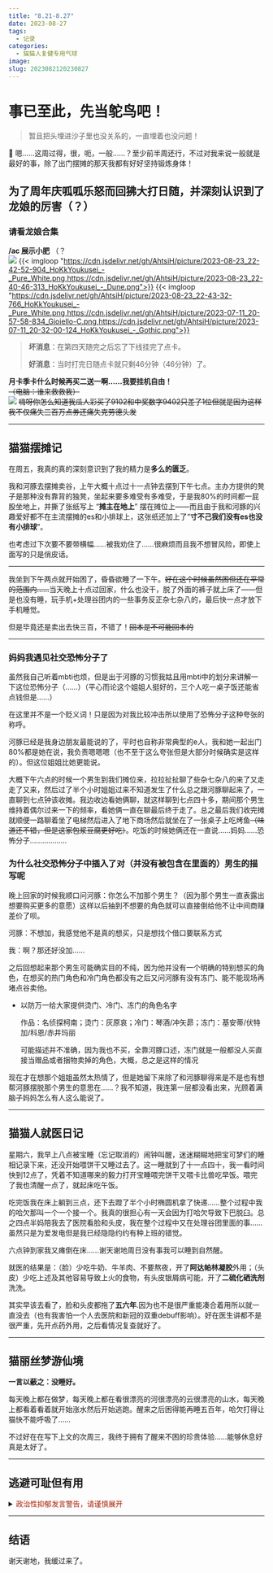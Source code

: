 ```yaml
---
title: "8.21-8.27"
date: 2023-08-27
tags:
  - 记录
categories:
  - 猫猫人复健专用气球
image:
slug: 2023082120230827
---
```


# 事已至此，先当鸵鸟吧！

> 暂且把头埋进沙子里也没关系的，一直埋着也没问题！
> 

<aside>
💨 嗯……这周过得，很，呃，一般……？至少前半周还行，不过对我来说一般就是最好的事，除了出门摆摊的那天我都有好好坚持锻炼身体！

</aside>

## 为了周年庆呱呱乐怒而回狒大打日随，并深刻认识到了龙娘的厉害（？）

### **请看龙娘合集**
**/ac 展示小肥** （？<br/>
![](https://cdn.jsdelivr.net/gh/AhtsiH/picture/2023-08-22_16-09-55-258_Gioiello-C.png)
{{< imgloop "https://cdn.jsdelivr.net/gh/AhtsiH/picture/2023-08-23_22-42-52-904_HoKkYoukusei_-_Pure_White.png,https://cdn.jsdelivr.net/gh/AhtsiH/picture/2023-08-23_22-40-46-313_HoKkYoukusei_-_Dune.png">}}
{{< imgloop "https://cdn.jsdelivr.net/gh/AhtsiH/picture/2023-08-23_22-43-32-766_HoKkYoukusei_-_Pure_White.png,https://cdn.jsdelivr.net/gh/AhtsiH/picture/2023-07-11_20-57-58-834_Gioiello-C.png,https://cdn.jsdelivr.net/gh/AhtsiH/picture/2023-07-11_20-32-00-124_HoKkYoukusei_-_Gothic.png">}} 


> **坏消息**：在第四天随完之后忘了下线挂完了点卡。
> 
> 
> **好消息**：当时打完日随点卡就只剩46分钟（46分钟）了。
> 

**月卡季卡什么时候再买二送一啊……我要挂机自由！**<br/>
~~（电脑：谁来救救我）~~<br/>
![](https://cdn.jsdelivr.net/gh/AhtsiH/picture/0a2dec5fad84c2ca.png)
~~嗨呀你怎么知道我瓜人彩买了9102和中奖数字9402只差了1位但就是因为这样我不仅痛失三百万点券还痛失克劳德头发~~

---

## 猫猫摆摊记

在周五，我真的真的深刻意识到了我的精力是**多么的匮乏**。

我和河豚去摆摊卖谷，上午大概十点过十一点钟去摆到下午七点。主办方提供的凳子是那种没有靠背的独凳，坐起来要多难受有多难受，于是我80%的时间都一屁股坐地上，并撕了张纸写上 “**摊主在地上**” 摆在摊位上——而且由于我和河豚的兴趣爱好都不在主流摆摊的es和小排球上，这张纸还加上了“**寸不己我们没有es也没有小排球**”。

也考虑过下次要不要带横幅……被我劝住了……很麻烦而且我不想冒风险，即使上面写的只是俏皮话。

---

我坐到下午两点就开始困了，昏昏欲睡了一下午。~~好在这个时候虽然困但还在平常的范围内……~~当天晚上十点过回家，什么也没干，脱了外面的裤子就上床了——但是也没有睡，玩手机+处理谷团内的一些事务反正杂七杂八的，最后快一点才放下手机睡觉。

但是毕竟还是卖出去快三百，不错了！~~回本是不可能回本的~~

---

### 妈妈我遇见社交恐怖分子了

虽然我自己听着mbti也烦，但是出于河豚的习惯我姑且用mbti中的划分来讲解一下这位恐怖分子（……）（平心而论这个姐姐人挺好的，三个人吃一桌子饭还能省点钱但是……）

在这里并不是一个贬义词！只是因为对我比较冲击所以使用了恐怖分子这种夸张的称呼。

河豚已经是我身边朋友最能说的了，平时也自称非常典型的e人，我和她一起出门80%都是她在说，我负责嗯嗯嗯（也不至于这么夸张但是大部分时候确实是这样的）。但这位姐姐比她更能说。

大概下午六点的时候一个男生到我们摊位来，拉拉扯扯聊了些杂七杂八的来了又走走了又来，然后过了半个小时姐姐过来不知道发生了什么总之跟河豚聊起来了，一直聊到七点钟该收摊。我边收边看她俩聊，就这样聊到七点四十多，期间那个男生维持着偶尔过来一下的频率，看她俩一直在聊最后终于走了。总之最后我们收完摊就顺便一路聊着坐了电梯然后进入了地下商场然后就坐在了一张桌子上吃烤鱼~~（味道还不错，但是这家包浆豆腐更好吃）~~。吃饭的时候她俩还在一直说……妈妈……恐怖分子………………

### 为什么社交恐怖分子中**插入了对（并没有被包含在里面的）男生的描写**呢

晚上回家的时候我顺口问河豚：你怎么不加那个男生？（因为那个男生一直表露出想要购买更多的意愿）这样以后抽到不想要的角色就可以直接倒给他不让中间商赚差价了呗。

河豚：不想加，我感觉他不是真的想买，只是想找个借口要联系方式

我：啊？那还好没加……

之后回想起来那个男生可能确实目的不纯，因为他并没有一个明确的特别想买的角色，在想买的热门角色和冷门角色都没有之后又问河豚有没有冻门、能不能现场再堵点谷卖他。

- 以防万一给大家提供烫门、冷门、冻门的角色名字
    
    作品：名侦探柯南；烫门：灰原哀；冷门：琴酒/冲矢昴；冻门：基安蒂/伏特加/科恩/赤井玛丽
    
    可能描述并不准确，因为我也不买，全靠河豚口述，冻门就是一般都没人买直接当赠品或者捆物卖掉的角色，大概，总之是这样的情况
    

现在才在想那个姐姐虽然太热情了，但是她留下来除了和河豚聊得来是不是也有想帮河豚摆脱那个男生的意思在……？我不知道，我连第一层都没看出来，光顾着满脑子妈妈怎么有人这么能说了。

---
## 猫猫人就医日记

星期六，我早上八点被宝睡（忘记取消的）闹钟叫醒，迷迷糊糊地把宝可梦们的睡相记录下来，还没开始喂饼干又睡过去了。这一睡就到了十一点四十，我一看时间快到12点了，凭着不知道哪来的毅力打开宝睡喂完饼干又喂卡比兽吃早饭。喂完了我也清醒一点了，就起床吃午饭。

吃完饭我在床上躺到三点，还下去蹬了半个小时椭圆机拿了快递……整个过程中我的哈欠那叫一个一个接一个。我真的很担心有一天会因为打哈欠导致下巴脱臼。总之四点半妈陪我去了医院看脸和头皮，我在整个过程中又在处理谷团里面的事……虽然只是为爱发电但是我已经隐隐约约有种上班的错觉。

六点钟到家我又瘫倒在床……谢天谢地周日没有事我可以睡到自然醒。

就医的结果是：（脸）少吃牛奶、牛羊肉、不要熬夜，开了**阿达帕林凝胶**外用；（头皮）少吃上述及其他容易导致上火的食物，有头皮银屑病可能，开了**二硫化硒洗剂**洗洗。

其实早该去看了，脸和头皮都拖了**五六年**.因为也不是很严重能凑合着用所以就一直没去（也有我害怕一个人去医院和新冠的双重debuff影响）。好在医生讲都不是很严重，先开点药外用，之后看情况复查就好了。


---

## 猫丽丝梦游仙境

**一言以蔽之：没睡好。**

每天晚上都在做梦，每天晚上都在看很漂亮的河很漂亮的云很漂亮的山水，每天晚上都看着看着就开始涨水然后开始逃跑。醒来之后困得能再睡五百年，哈欠打得让猫快不能呼吸了……

不过好在在写下上文的次周三，我终于拥有了醒来不困的珍贵体验……能够休息好真是太好了。

---
## 逃避可耻但有用

<details>
<summary><font color= #a61c00>政治性抑郁发言警告，请谨慎展开</font></summary>
总之24号左右又回到了去年下半年的那种绝望和无力的状态里，也不是说我有什么政见要发表，我只是觉得我不想看到那些宣传，我不想听、不想看、不想想。

在这种事情上妈妈反而比现实中认识的同龄人更像我的同温层……但眼睁睁地面对认识的人讲出那些话对我实在是一种反复冲击——每次看见她说这样的话，每次我都会在大脑里面过一遍她从前类似的发言……这怎么不能算是一种多重创伤呢。

出于自我保护的心理，我基本上不会确实地提到网上的敏感词汇，无论是在网上还是现实里。所以我也不会主动地找现实里认识的人去聊时事相关的话题……我不敢，我是一个很怯懦的人。哪怕隐晦地提起，也是在我经过一些事情之后，侧面认识到对方至少和我抱持着类似的想法，才敢在边边上擦过那么一词半句。

对我来说，至少对我的心理状态来说，不听不看不想才是最好的解决方法。
</details>

---

## 结语

谢天谢地，我缓过来了。
